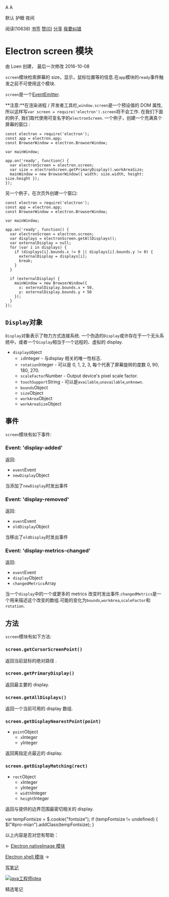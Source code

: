 [](javascript:; "折叠/展开")[](javascript:; "视觉主题设置")

A A

默认 护眼 夜间

阅读(10638) [书签](javascript:;) [赞(0)](javascript:;) [分享](javascript:; "分享") [我要纠错](/edit/electronmanual/electronmanual-screen)

Electron screen 模块
==================

由 Loen 创建， 最后一次修改 2016-10-08

`screen`模块检索屏幕的 size，显示，鼠标位置等的信息.在`app`模块的`ready`事件触发之前不可使用这个模块.

`screen`是一个[EventEmitter](http://nodejs.org/api/events.html#events_class_events_eventemitter).

**注意:**在渲染进程 / 开发者工具栏,`window.screen`是一个预设值的 DOM 属性, 所以这样写`var screen = require('electron').screen`将不会工作. 在我们下面的例子, 我们取代使用可变名字的`electronScreen`. 一个例子，创建一个充满真个屏幕的窗口 :

    const electron = require('electron');
    const app = electron.app;
    const BrowserWindow = electron.BrowserWindow;
    
    var mainWindow;
    
    app.on('ready', function() {
      var electronScreen = electron.screen;
      var size = electronScreen.getPrimaryDisplay().workAreaSize;
      mainWindow = new BrowserWindow({ width: size.width, height: size.height });
    });
    

另一个例子，在次页外创建一个窗口:

    const electron = require('electron');
    const app = electron.app;
    const BrowserWindow = electron.BrowserWindow;
    
    var mainWindow;
    
    app.on('ready', function() {
      var electronScreen = electron.screen;
      var displays = electronScreen.getAllDisplays();
      var externalDisplay = null;
      for (var i in displays) {
        if (displays[i].bounds.x != 0 || displays[i].bounds.y != 0) {
          externalDisplay = displays[i];
          break;
        }
      }
    
      if (externalDisplay) {
        mainWindow = new BrowserWindow({
          x: externalDisplay.bounds.x + 50,
          y: externalDisplay.bounds.y + 50
        });
      }
    });
    

`Display`对象
-----------

`Display`对象表示了物力方式连接系统. 一个伪造的`Display`或许存在于一个无头系统中，或者一个`Display`相当于一个远程的、虚拟的 display.

*   `display`object
    *   `id`Integer - 与display 相关的唯一性标志.
    *   `rotation`Integer - 可以是 0, 1, 2, 3, 每个代表了屏幕旋转的度数 0, 90, 180, 270.
    *   `scaleFactor`Number - Output device's pixel scale factor.
    *   `touchSupport`String - 可以是`available`,`unavailable`,`unknown`.
    *   `bounds`Object
    *   `size`Object
    *   `workArea`Object
    *   `workAreaSize`Object

事件
--

`screen`模块有如下事件:

### Event: 'display-added'

返回:

*   `event`Event
*   `newDisplay`Object

当添加了`newDisplay`时发出事件

### Event: 'display-removed'

返回:

*   `event`Event
*   `oldDisplay`Object

当移出了`oldDisplay`时发出事件

### Event: 'display-metrics-changed'

返回:

*   `event`Event
*   `display`Object
*   `changedMetrics`Array

当一个`display`中的一个或更多的 metrics 改变时发出事件.`changedMetrics`是一个用来描述这个改变的数组.可能的变化为`bounds`,`workArea`,`scaleFactor`和`rotation`.

方法
--

`screen`模块有如下方法:

### `screen.getCursorScreenPoint()`

返回当前鼠标的绝对路径 .

### `screen.getPrimaryDisplay()`

返回最主要的 display.

### `screen.getAllDisplays()`

返回一个当前可用的 display 数组.

### `screen.getDisplayNearestPoint(point)`

*   `point`Object
    *   `x`Integer
    *   `y`Integer

返回离指定点最近的 display.

### `screen.getDisplayMatching(rect)`

*   `rect`Object
    *   `x`Integer
    *   `y`Integer
    *   `width`Integer
    *   `height`Integer

返回与提供的边界范围最密切相关的 display.

var tempFontsize = $.cookie("fontsize"); if (tempFontsize != undefined) { $("#pro-mian").addClass(tempFontsize); }

以上内容是否对您有帮助：

← [Electron nativeImage 模块](/electronmanual/electronmanual-native-image.html "上一篇：Electron nativeImage 模块")

[Electron shell 模块](/electronmanual/electronmanual-shell.html "下一篇：Electron shell 模块") →

[写笔记](javascript:;)

[![java工程师idea](/attachments/image/20190115/1547553980272487.png)](https://www.w3cschool.cn/minicourse/play/javabasics_idea_my)

精选笔记